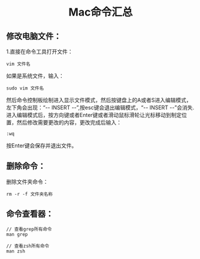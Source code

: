 <h1 align="center">Mac命令汇总</h1>

## 修改电脑文件：
1.直接在命令工具打开文件：

```
vim 文件名
```

如果是系统文件，输入：

```
sudo vim 文件名
```

然后命令控制板绘制进入显示文件模式，然后按键盘上的A或者S进入编辑模式，左下角会出现：“-- INSERT --”,按esc键会退出编辑模式，“-- INSERT --”会消失.进入编辑模式后，按方向键或者Enter键或者滑动鼠标滑轮让光标移动到制定位置，然后修改需要更改的内容，更改完成后输入：

```
:wq
```

按Enter键会保存并退出文件。

## 删除命令：

删除文件夹命令：

```
rm -r -f 文件夹名称
```

## 命令查看器：

```
// 查看grep所有命令
man grep

// 查看zsh所有命令
man zsh
```